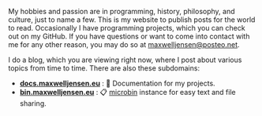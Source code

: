 My hobbies and passion are in programming, history, philosophy, and culture,
just to name a few. This is my website to publish posts for the world to read.
Occasionally I have programming projects, which you can check out on my GitHub.
If you have questions or want to come into contact with me for any other
reason, you may do so at <maxwelljensen@posteo.net>.

I do a blog, which you are viewing right now, where I post about various topics
from time to time. There are also these subdomains:

* [**docs.maxwelljensen.eu**](https://docs.maxwelljensen.eu)
  : 📘 Documentation for my projects.
* [**bin.maxwelljensen.eu**](https://bin.maxwelljensen.eu)
  : 📋 [microbin](https://github.com/szabodanika/microbin) instance for easy
text and file sharing.

